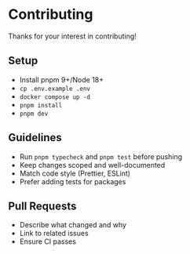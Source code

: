 # Contributing

Thanks for your interest in contributing!

## Setup

- Install pnpm 9+/Node 18+
- `cp .env.example .env`
- `docker compose up -d`
- `pnpm install`
- `pnpm dev`

## Guidelines

- Run `pnpm typecheck` and `pnpm test` before pushing
- Keep changes scoped and well-documented
- Match code style (Prettier, ESLint)
- Prefer adding tests for packages

## Pull Requests

- Describe what changed and why
- Link to related issues
- Ensure CI passes